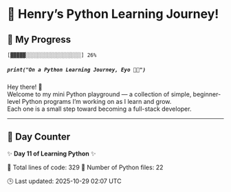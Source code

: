 # 🐍 Henry’s Python Learning Journey!

## 📅 My Progress

```diff
[▓▓▓▓▓░░░░░░░░░░░░░░░░░░] 26%
```

##### `print("On a Python Learning Journey, Eyo ✌🏾")`

Hey there! 👋  
Welcome to my mini Python playground — a collection of simple, beginner-level Python programs I’m working on as I learn and grow.  
Each one is a small step toward becoming a full-stack developer.

---

## 📆 Day Counter

✨ **Day 11 of Learning Python** ✨

<!-- STATS:START -->
📄 Total lines of code: 329
🐍 Number of Python files: 22
<!-- STATS:END -->

<!-- UPDATED:START -->
🕒 Last updated: 2025-10-29 02:07 UTC
<!-- UPDATED:END -->
